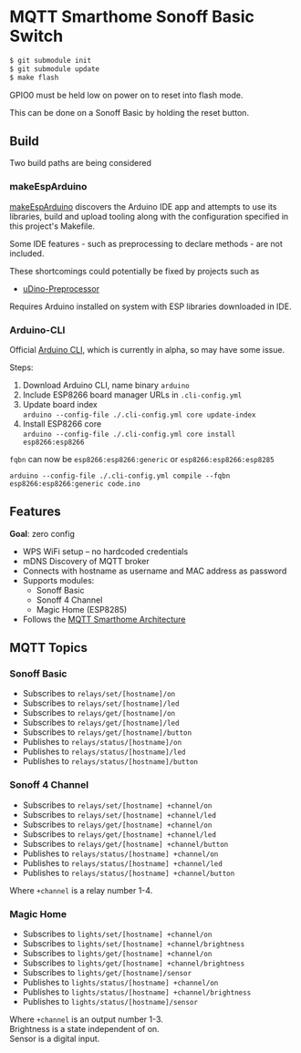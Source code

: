 # MQTT Smarthome Sonoff Basic Switch

```bash
$ git submodule init 
$ git submodule update
$ make flash
```

GPIO0 must be held low on power on to reset into flash mode.

This can be done on a Sonoff Basic by holding the reset button.

## Build

Two build paths are being considered

### makeEspArduino

[makeEspArduino](https://github.com/plerup/makeEspArduino) discovers the Arduino IDE app and attempts to use its
libraries, build and upload tooling along with the configuration specified in this project's Makefile.

Some IDE features - such as preprocessing to declare methods - are not included.

These shortcomings could potentially be fixed by projects such as
* [uDino-Preprocessor](https://github.com/michaelbaisch/uDino-Preprocessor)

Requires Arduino installed on system with ESP libraries downloaded in IDE.

### Arduino-CLI

Official [Arduino CLI](https://github.com/arduino/arduino-cli), which is currently in alpha, so may have some issue.

Steps:

1. Download Arduino CLI, name binary `arduino`
2. Include ESP8266 board manager URLs in `.cli-config.yml`
3. Update board index  
  `arduino --config-file ./.cli-config.yml core update-index `
4. Install ESP8266 core  
  `arduino --config-file ./.cli-config.yml core install esp8266:esp8266`

`fqbn` can now be `esp8266:esp8266:generic` or `esp8266:esp8266:esp8285`

```
arduino --config-file ./.cli-config.yml compile --fqbn esp8266:esp8266:generic code.ino
```
## Features

**Goal**: zero config

* WPS WiFi setup – no hardcoded credentials
* mDNS Discovery of MQTT broker
* Connects with hostname as username and MAC address as password
* Supports modules:
  - Sonoff Basic
  - Sonoff 4 Channel
  - Magic Home (ESP8285)
* Follows the 
[MQTT Smarthome Architecture](https://github.com/mqtt-smarthome/mqtt-smarthome/blob/master/Architecture.md)

## MQTT Topics

### Sonoff Basic
* Subscribes to `relays/set/[hostname]/on`
* Subscribes to `relays/set/[hostname]/led`
* Subscribes to `relays/get/[hostname]/on`
* Subscribes to `relays/get/[hostname]/led`
* Subscribes to `relays/get/[hostname]/button`
* Publishes to `relays/status/[hostname]/on`
* Publishes to `relays/status/[hostname]/led`
* Publishes to `relays/status/[hostname]/button`

### Sonoff 4 Channel
* Subscribes to `relays/set/[hostname] +channel/on`
* Subscribes to `relays/set/[hostname] +channel/led`
* Subscribes to `relays/get/[hostname] +channel/on`
* Subscribes to `relays/get/[hostname] +channel/led`
* Subscribes to `relays/get/[hostname] +channel/button`
* Publishes to `relays/status/[hostname] +channel/on`
* Publishes to `relays/status/[hostname] +channel/led`
* Publishes to `relays/status/[hostname] +channel/button`

Where `+channel` is a relay number 1-4.

### Magic Home
* Subscribes to `lights/set/[hostname] +channel/on`
* Subscribes to `lights/set/[hostname] +channel/brightness`
* Subscribes to `lights/get/[hostname] +channel/on`
* Subscribes to `lights/get/[hostname] +channel/brightness`
* Subscribes to `lights/get/[hostname]/sensor`
* Publishes to `lights/status/[hostname] +channel/on`
* Publishes to `lights/status/[hostname] +channel/brightness`
* Publishes to `lights/status/[hostname]/sensor`

Where `+channel` is an output number 1-3.  
Brightness is a state independent of on.  
Sensor is a digital input.